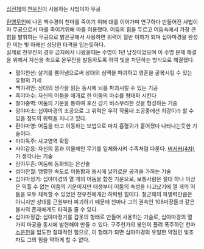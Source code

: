 [십전제](%EC%8B%AD%EC%A0%84%EC%A0%9C.md)의
[천우진](%EC%B2%9C%EC%9A%B0%EC%A7%84.md)이 사용하는 사법이자 무공

[환영무인](%ED%99%98%EC%98%81%EB%AC%B4%EC%9D%B8.md)에 나온 백수경이 천마를 죽이기 위해 대를 이어가며
연구하다 만들어진 사법이자 무공으로서 마를 죽이기위해 마를 이용했다. 어둠의 힘을 두르고 어둠속에서 가장 큰 힘을 발휘하는 무공으로
밝은곳에서 사용하면 위력이 절반 이하가 되며 십야마경을 완성한 이는 빛 아래선 상당한 타격을 입는듯하다.  
실제로 천우진의 경우 금지에서 나왔을때는 수명이 1년 남짓이었으며 이 수명 문제 해결을 위해서 자신을 축으로 운무진을 발동하도록 하여 빛을
차단하는 방식으로 해결했다.

  * 혈야천산: 살기를 뿜어냄으로써 상대의 심맥을 파괴하고 영혼을 굴복시킬 수 있는 유형의 기세
  * 백야귀안: 상대의 생각을 읽는 동시에 뇌를 파괴시킬 수 있는 기공
  * 흑야마수: 자신의 어둠을 매개로 한 어둠의 마수를 형태화 시킨다 
  * 철야중벽: 어둠의 기운을 통하여 호신 강기 비스무리한 것을 형성하는 기술
  * 광야마조: 십야마경의 조공으로 그 위력은 우각 작품내 조공중에선 최강이라 할 수 있을 정도의 위력을 지니고 있다.
  * 환야마영: 어둠을 타고 이동하는 보법으로 마치 흡혈귀가 흩어졌다 나타나는듯한 기술이다.
  * 마야독주: 사고영역 확장
  * 사야감응: 자신의 몸과 이물체인 무기를 일체화시켜 수족처럼 다룬다. [버서커(4차)](%EB%B2%84%EC%84%9C%EC%BB%A4%284%EC%B0%A8%29.md)가 생각나는 기술
  * 암야무흔: 어둠에 동화되는 은신술
  * 섬야잔월: 맹렬한 속도로 이동함과 동시에 날카로운 공격을 가하는 기술
  * 십야마정기: 십야마경의 열 개의 어둠을 합친 기운으로, 보통사람은 절대 하나 이상은 익힐 수 없는 어둠의 기운이지만 태생부터 어둠의 속성을 타고났기에 열 개의 어둠을 모두 체득할 수 있었던 천우진에게만 허락된 힘이다. 철군패의 파멸력만큼은 아니지만 상대를 근원부터 파괴하기 때문에 천마나 그의 권속인 108마장들과 같은 불사의 존재에게도 타격을 줄 수 있다.
  * 십야마정갑: 십야마정기를 갑옷의 형태로 만들어 사용하는 기술로, 십야마경의 열 가지 마공을 동시에 발현해야 만들 수 있다. 구주천가의 봉인이 풀려 폭주하던 천마 [소운천](%EC%86%8C%EC%9A%B4%EC%B2%9C.md)을 압도한 절대적인 힘으로, 이 형태가 되면 십야마경의 유일한 약점인 빛조차도 그의 힘을 약하게 할 수 없다.

